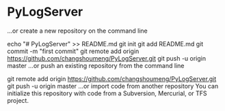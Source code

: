 # PyLogServer
…or create a new repository on the command line

echo "# PyLogServer" >> README.md
git init
git add README.md
git commit -m "first commit"
git remote add origin https://github.com/changshoumeng/PyLogServer.git
git push -u origin master
…or push an existing repository from the command line

git remote add origin https://github.com/changshoumeng/PyLogServer.git
git push -u origin master
…or import code from another repository
You can initialize this repository with code from a Subversion, Mercurial, or TFS project.
